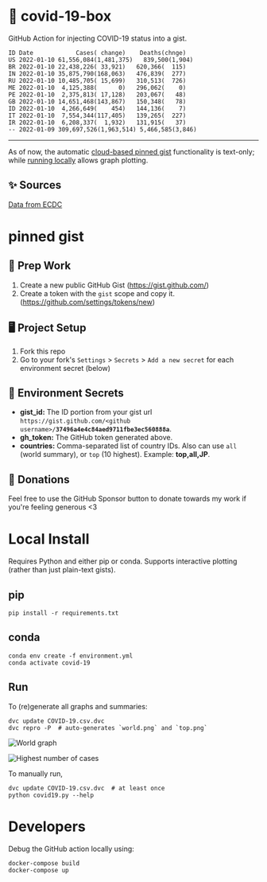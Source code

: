 # 🏥 covid-19-box

GitHub Action for injecting COVID-19 status into a gist.

```
ID Date            Cases( change)    Deaths(chnge)
US 2022-01-10 61,556,084(1,481,375)   839,500(1,904)
BR 2022-01-10 22,438,226( 33,921)   620,366(  115)
IN 2022-01-10 35,875,790(168,063)   476,839(  277)
RU 2022-01-10 10,485,705( 15,699)   310,513(  726)
ME 2022-01-10  4,125,388(      0)   296,062(    0)
PE 2022-01-10  2,375,813( 17,128)   203,067(   48)
GB 2022-01-10 14,651,468(143,867)   150,348(   78)
ID 2022-01-10  4,266,649(    454)   144,136(    7)
IT 2022-01-10  7,554,344(117,405)   139,265(  227)
IR 2022-01-10  6,208,337(  1,932)   131,915(   37)
-- 2022-01-09 309,697,526(1,963,514) 5,466,585(3,846)
```

---

As of now, the automatic [cloud-based pinned gist](#pinned-gist) functionality is text-only;
while [running locally](#local-install) allows graph plotting.

## ✨ Sources

[Data from ECDC](https://www.ecdc.europa.eu/en/publications-data/download-todays-data-geographic-distribution-covid-19-cases-worldwide)

# pinned gist

## 🎒 Prep Work
1. Create a new public GitHub Gist (https://gist.github.com/)
1. Create a token with the `gist` scope and copy it. (https://github.com/settings/tokens/new)

## 🖥 Project Setup
1. Fork this repo
1. Go to your fork's `Settings` > `Secrets` > `Add a new secret` for each environment secret (below)

## 🤫 Environment Secrets
- **gist_id:** The ID portion from your gist url `https://gist.github.com/<github username>/`**`37496a4e4c84aed9711fbe3ec560888a`**.
- **gh_token:** The GitHub token generated above.
- **countries:** Comma-separated list of country IDs. Also can use `all` (world summary), or `top` (10 highest). Example: **top,all,JP**.

## 💸 Donations

Feel free to use the GitHub Sponsor button to donate towards my work if you're feeling generous <3

# Local Install

Requires Python and either pip or conda. Supports interactive plotting (rather than just plain-text gists).

## pip

```
pip install -r requirements.txt
```

## conda

```
conda env create -f environment.yml
conda activate covid-19
```

## Run

To (re)generate all graphs and summaries:

```
dvc update COVID-19.csv.dvc
dvc repro -P  # auto-generates `world.png` and `top.png`
```

![World graph](world.png)

![Highest number of cases](top.png)

To manually run,

```
dvc update COVID-19.csv.dvc  # at least once
python covid19.py --help
```

# Developers

Debug the GitHub action locally using:

```
docker-compose build
docker-compose up
```

